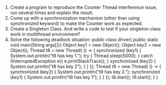 1. Create a program to reproduce the Counter Thread interference issue, run several times and 
explain the result.
2. Come up with a synchronization mechanism (other than using synchronized keyword) to 
make the Counter work as expected.
3. Create a Singleton Class. And write a code to test if your singleton class work in multithread 
environment?
4. Solve the following deadlock situation:
    public class driver{
    public static void main(String args[]){
    	 	 Object key1 = new Object();
    	 	 Object key2 = new Object();
    	 	 Thread t8 = new Thread( () -> {
    	 	 	 synchronized (key1) {
    	 	 	 	 System.out.println(“t8 has key 1.”);
    	 	 	 	 try {
    	 	 	 	 	 Thread.sleep(5000);
    	 	 	 	 } catch (InterruptedException e){
    	 	 	 	 	 e.printStackTrace();
    	 	 	 	 }
    	 	 	 	 synchronized (key2) {
    	 	 	 	 	 System.out.println(“t8 has key 2”);
    	 	 	 	 }
    	 	 	 }
    	 	 });
    	 	 Thread t9 = new Thread( () -> {
    	 	 	 synchronized (key2) {
    	 	 	 	 System.out.println(“t9 has key 2.”);
    	 	 	 	 synchronized (key1) {
    	 	 	 	 	 System.out.println(“t9 has key 1”);
    	 	 	 	 }
    	 	 	 }
    	 	 });
    	 	 t8.start();
    	 	 t9.start();
    }
    }
